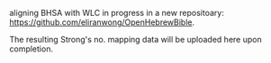 aligning BHSA with WLC in progress in a new repositoary: <a href='https://github.com/eliranwong/OpenHebrewBible'>https://github.com/eliranwong/OpenHebrewBible</a>.

The resulting Strong's no. mapping data will be uploaded here upon completion.
